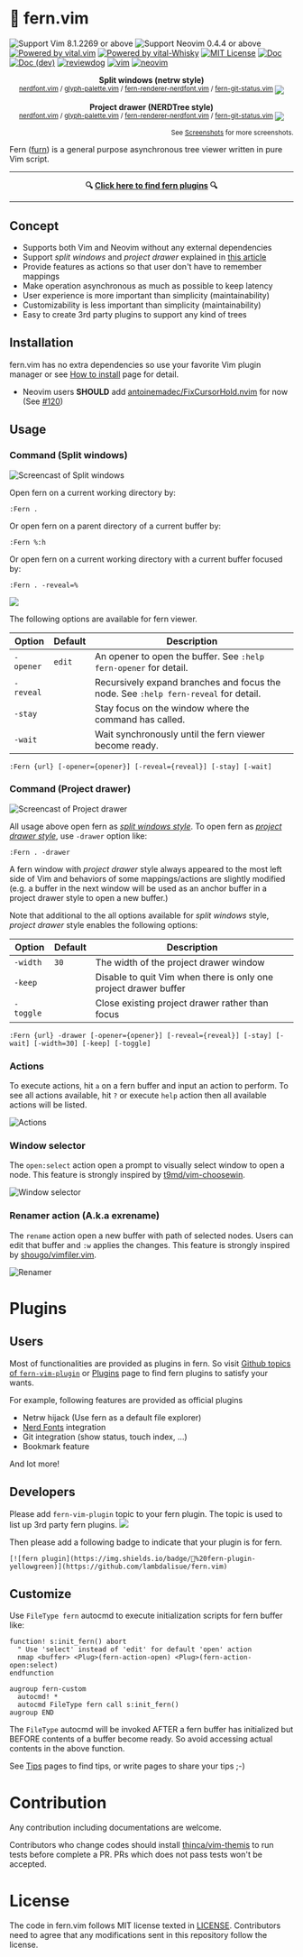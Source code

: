 # 🌿 fern.vim

![Support Vim 8.1.2269 or above](https://img.shields.io/badge/support-Vim%208.1.2269%20or%20above-yellowgreen.svg)
![Support Neovim 0.4.4 or above](https://img.shields.io/badge/support-Neovim%200.4.4%20or%20above-yellowgreen.svg)
[![Powered by vital.vim](https://img.shields.io/badge/powered%20by-vital.vim-80273f.svg)](https://github.com/vim-jp/vital.vim)
[![Powered by vital-Whisky](https://img.shields.io/badge/powered%20by-vital--Whisky-80273f.svg)](https://github.com/lambdalisue/vital-Whisky)
[![MIT License](https://img.shields.io/badge/license-MIT-blue.svg)](LICENSE)
[![Doc](https://img.shields.io/badge/doc-%3Ah%20fern-orange.svg)](doc/fern.txt)
[![Doc (dev)](https://img.shields.io/badge/doc-%3Ah%20fern--develop-orange.svg)](doc/fern-develop.txt)
[![reviewdog](https://github.com/lambdalisue/fern.vim/workflows/reviewdog/badge.svg)](https://github.com/lambdalisue/fern.vim/actions?query=workflow%3Areviewdog)
[![vim](https://github.com/lambdalisue/fern.vim/workflows/vim/badge.svg)](https://github.com/lambdalisue/fern.vim/actions?query=workflow%3Avim)
[![neovim](https://github.com/lambdalisue/fern.vim/workflows/neovim/badge.svg)](https://github.com/lambdalisue/fern.vim/actions?query=workflow%3Aneovim)

<p align="center">
<strong>Split windows (netrw style)</strong><br>
<sup>
<a href="https://github.com/lambdalisue/nerdfont.vim" target="_blank">nerdfont.vim</a>
/
<a href="https://github.com/lambdalisue/glyph-palette.vim" target="_blank">glyph-palette.vim</a>
/
<a href="https://github.com/lambdalisue/fern-renderer-nerdfont.vim" target="_blank">fern-renderer-nerdfont.vim</a>
/
<a href="https://github.com/lambdalisue/fern-git-status.vim" target="_blank">fern-git-status.vim</a>
</sup>
<img src="https://user-images.githubusercontent.com/546312/90719223-cdbc8780-e2ee-11ea-8a6e-ea837a194ffa.png">
</p>
<p align="center">
<strong>Project drawer (NERDTree style)</strong><br>
<sup>
<a href="https://github.com/lambdalisue/nerdfont.vim" target="_blank">nerdfont.vim</a>
/
<a href="https://github.com/lambdalisue/glyph-palette.vim" target="_blank">glyph-palette.vim</a>
/
<a href="https://github.com/lambdalisue/fern-renderer-nerdfont.vim" target="_blank">fern-renderer-nerdfont.vim</a>
/
<a href="https://github.com/lambdalisue/fern-git-status.vim" target="_blank">fern-git-status.vim</a>
</sup>
<img src="https://user-images.githubusercontent.com/546312/90719227-ceedb480-e2ee-11ea-98c5-0b7cbcb1bb6a.png">
</p>
<p align="right">
<sup>
See <a href="https://github.com/lambdalisue/fern.vim/wiki/Screenshots" target="_blank">Screenshots</a> for more screenshots.
</sup>
</p>

Fern ([furn](https://www.youtube.com/watch?v=SSYgr-_69mg)) is a general purpose asynchronous tree viewer written in pure Vim script.

---

<p align="center">
  <strong>🔍 <a href="https://github.com/topics/fern-vim-plugin">Click here to find fern plugins</a> 🔍</strong>
</p>

---

## Concept

- Supports both Vim and Neovim without any external dependencies
- Support _split windows_ and _project drawer_ explained in [this article](http://vimcasts.org/blog/2013/01/oil-and-vinegar-split-windows-and-project-drawer/)
- Provide features as actions so that user don't have to remember mappings
- Make operation asynchronous as much as possible to keep latency
- User experience is more important than simplicity (maintainability)
- Customizability is less important than simplicity (maintainability)
- Easy to create 3rd party plugins to support any kind of trees

## Installation

fern.vim has no extra dependencies so use your favorite Vim plugin manager or see [How to install](https://github.com/lambdalisue/fern.vim/wiki#how-to-install) page for detail.

- Neovim users **SHOULD** add [antoinemadec/FixCursorHold.nvim](https://github.com/antoinemadec/FixCursorHold.nvim) for now (See [#120](https://github.com/lambdalisue/fern.vim/issues/120))

## Usage

### Command (Split windows)

![Screencast of Split windows](https://user-images.githubusercontent.com/546312/73183457-29120700-415e-11ea-8d04-cb959659e369.gif)

Open fern on a current working directory by:

```vim
:Fern .
```

Or open fern on a parent directory of a current buffer by:

```vim
:Fern %:h
```

Or open fern on a current working directory with a current buffer focused by:

```vim
:Fern . -reveal=%
```

![](https://user-images.githubusercontent.com/546312/90720134-f3e32700-e2f0-11ea-82f7-c86512ad5854.png)

The following options are available for fern viewer.

| Option    | Default | Description                                                                         |
| --------- | ------- | ----------------------------------------------------------------------------------- |
| `-opener` | `edit`  | An opener to open the buffer. See `:help fern-opener` for detail.                   |
| `-reveal` |         | Recursively expand branches and focus the node. See `:help fern-reveal` for detail. |
| `-stay`   |         | Stay focus on the window where the command has called.                              |
| `-wait`   |         | Wait synchronously until the fern viewer become ready.                              |

```
:Fern {url} [-opener={opener}] [-reveal={reveal}] [-stay] [-wait]
```

### Command (Project drawer)

![Screencast of Project drawer](https://user-images.githubusercontent.com/546312/73184080-324fa380-415f-11ea-8280-e0b6c7a9989f.gif)

All usage above open fern as [*split windows style*][]. To open fern as [*project drawer style*][], use `-drawer` option like:

```vim
:Fern . -drawer
```

A fern window with _project drawer_ style always appeared to the most left side of Vim and behaviors of some mappings/actions are slightly modified (e.g. a buffer in the next window will be used as an anchor buffer in a project drawer style to open a new buffer.)

Note that additional to the all options available for _split windows_ style, _project drawer_ style enables the following options:

| Option    | Default | Description                                                      |
| --------- | ------- | ---------------------------------------------------------------- |
| `-width`  | `30`    | The width of the project drawer window                           |
| `-keep`   |         | Disable to quit Vim when there is only one project drawer buffer |
| `-toggle` |         | Close existing project drawer rather than focus                  |

```
:Fern {url} -drawer [-opener={opener}] [-reveal={reveal}] [-stay] [-wait] [-width=30] [-keep] [-toggle]
```

[*split windows style*]: http://vimcasts.org/blog/2013/01/oil-and-vinegar-split-windows-and-project-drawer/
[*project drawer style*]: http://vimcasts.org/blog/2013/01/oil-and-vinegar-split-windows-and-project-drawer/

### Actions

To execute actions, hit `a` on a fern buffer and input an action to perform.
To see all actions available, hit `?` or execute `help` action then all available actions will be listed.

![Actions](https://user-images.githubusercontent.com/546312/73184453-c91c6000-415f-11ea-8e6b-f1df4b9284de.gif)

### Window selector

The `open:select` action open a prompt to visually select window to open a node.
This feature is strongly inspired by [t9md/vim-choosewin][].

![Window selector](https://user-images.githubusercontent.com/546312/73605707-090e9780-45e5-11ea-864a-457dd785f1c4.gif)

[t9md/vim-choosewin]: https://github.com/t9md/vim-choosewin

### Renamer action (A.k.a exrename)

The `rename` action open a new buffer with path of selected nodes.
Users can edit that buffer and `:w` applies the changes.
This feature is strongly inspired by [shougo/vimfiler.vim][].

![Renamer](https://user-images.githubusercontent.com/546312/73184814-5d86c280-4160-11ea-9ed1-d5a8d66d1774.gif)

[shougo/vimfiler.vim]: https://github.com/Shougo/vimfiler.vim

# Plugins

## Users

Most of functionalities are provided as plugins in fern.
So visit [Github topics of `fern-vim-plugin`](https://github.com/topics/fern-vim-plugin) or [Plugins](https://github.com/lambdalisue/fern.vim/wiki/Plugins) page to find fern plugins to satisfy your wants.

For example, following features are provided as official plugins

- Netrw hijack (Use fern as a default file explorer)
- [Nerd Fonts](https://www.nerdfonts.com/) integration
- Git integration (show status, touch index, ...)
- Bookmark feature

And lot more!

## Developers

Please add `fern-vim-plugin` topic to your fern plugin. The topic is used to list up 3rd party fern plugins.
![](https://user-images.githubusercontent.com/546312/94343538-d160ce00-0053-11eb-9ec6-0dd2a4c3f4b0.png)

Then please add a following badge to indicate that your plugin is for fern.

```
[![fern plugin](https://img.shields.io/badge/🌿%20fern-plugin-yellowgreen)](https://github.com/lambdalisue/fern.vim)
```

## Customize

Use `FileType fern` autocmd to execute initialization scripts for fern buffer like:

```vim
function! s:init_fern() abort
  " Use 'select' instead of 'edit' for default 'open' action
  nmap <buffer> <Plug>(fern-action-open) <Plug>(fern-action-open:select)
endfunction

augroup fern-custom
  autocmd! *
  autocmd FileType fern call s:init_fern()
augroup END
```

The `FileType` autocmd will be invoked AFTER a fern buffer has initialized but BEFORE contents of a buffer become ready.
So avoid accessing actual contents in the above function.

See [Tips](https://github.com/lambdalisue/fern.vim/wiki/Tips) pages to find tips, or write pages to share your tips ;-)

# Contribution

Any contribution including documentations are welcome.

Contributors who change codes should install [thinca/vim-themis][] to run tests before complete a PR.
PRs which does not pass tests won't be accepted.

[thinca/vim-themis]: https://github.com/thinca/vim-themis

# License

The code in fern.vim follows MIT license texted in [LICENSE](./LICENSE).
Contributors need to agree that any modifications sent in this repository follow the license.
